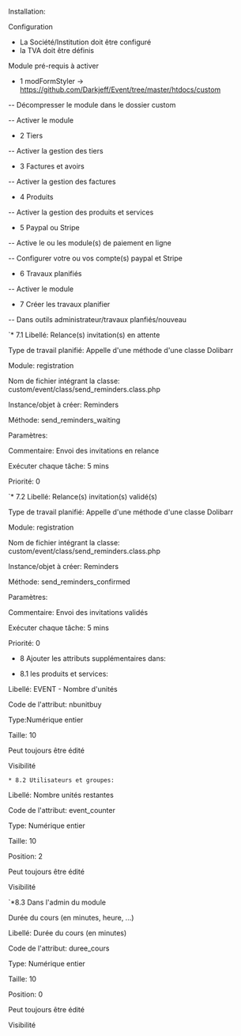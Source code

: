 Installation:

Configuration
- La Société/Institution doit être configuré
- la TVA doit être définis

Module pré-requis à activer 

- 1 modFormStyler -> https://github.com/Darkjeff/Event/tree/master/htdocs/custom

-- Décompresser le module dans le dossier custom

-- Activer le module

- 2 Tiers

-- Activer la gestion des tiers

- 3 Factures et avoirs

-- Activer la gestion des factures

- 4 Produits

-- Activer la gestion des produits et services

- 5 Paypal ou Stripe

-- Active le ou les module(s) de paiement en ligne 

-- Configurer votre ou vos compte(s) paypal et Stripe

- 6 Travaux planifiés

-- Activer le module

- 7 Créer les travaux planifier

-- Dans outils administrateur/travaux planfiés/nouveau

`* 7.1 Libellé: Relance(s) invitation(s) en attente

Type de travail planifié: Appelle d'une méthode d'une classe Dolibarr

Module: registration

Nom de fichier intégrant la classe: custom/event/class/send_reminders.class.php

Instance/objet à créer: Reminders

Méthode: send_reminders_waiting

Paramètres:

Commentaire: Envoi des invitations en relance

Exécuter chaque tâche: 5 mins

Priorité: 0

`* 7.2 Libellé: Relance(s) invitation(s) validé(s)

Type de travail planifié: Appelle d'une méthode d'une classe Dolibarr

Module: registration

Nom de fichier intégrant la classe: custom/event/class/send_reminders.class.php

Instance/objet à créer: Reminders

Méthode: send_reminders_confirmed

Paramètres:

Commentaire: Envoi des invitations validés

Exécuter chaque tâche: 5 mins

Priorité: 0

* 8 Ajouter les attributs supplémentaires dans:

 * 8.1 les produits et services:

Libellé: EVENT - Nombre d'unités

Code de l'attribut: nbunitbuy

Type:Numérique entier

Taille: 10

Peut toujours être édité

Visibilité

`* 8.2 Utilisateurs et groupes:`

Libellé: Nombre unités restantes

Code de l'attribut: event_counter

Type: Numérique entier

Taille: 10

Position: 2

Peut toujours être édité	

Visibilité

`*8.3 Dans l'admin du module

Durée du cours (en minutes, heure, ...)

Libellé: Durée du cours (en minutes)

Code de l'attribut: duree_cours

Type: Numérique entier

Taille: 10

Position: 0

Peut toujours être édité	

Visibilité
